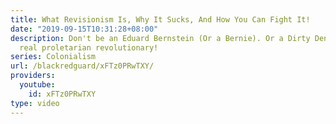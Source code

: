 ```yaml
---
title: What Revisionism Is, Why It Sucks, And How You Can Fight It!
date: "2019-09-15T10:31:28+08:00"
description: Don't be an Eduard Bernstein (Or a Bernie). Or a Dirty Dengite. Be a
  real proletarian revolutionary!
series: Colonialism
url: /blackredguard/xFTz0PRwTXY/
providers:
  youtube:
    id: xFTz0PRwTXY
type: video
---
```

